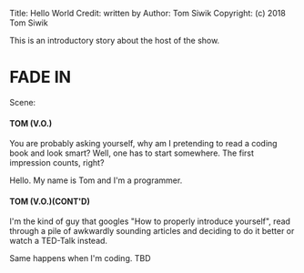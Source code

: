 Title: Hello World
Credit: written by
Author: Tom Siwik
Copyright: (c) 2018 Tom Siwik

This is an introductory story about the host of the show.

# FADE IN

Scene:
> 
> 
> 

#### TOM (V.O.)

You are probably asking yourself, why am I pretending to read a coding book and look smart?
Well, one has to start somewhere. The first impression counts, right?

Hello. My name is Tom and I'm a programmer.

#### TOM (V.O.)(CONT'D)

I'm the kind of guy that googles "How to properly introduce yourself", read through a pile
of awkwardly sounding articles and deciding to do it better or watch a TED-Talk instead.

Same happens when I'm coding. TBD